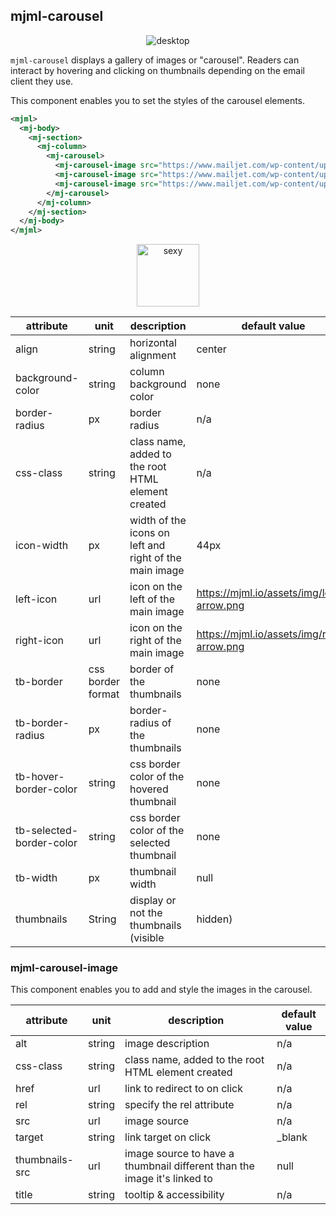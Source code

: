 ## mjml-carousel

<p align="center">
  <img src="http://i.imgur.com/wHqIzgd.gif" alt="desktop" />
</p>

`mjml-carousel` displays a gallery of images or "carousel". Readers can interact by hovering and clicking on thumbnails depending on the email client they use.

This component enables you to set the styles of the carousel elements.

```xml
<mjml>
  <mj-body>
    <mj-section>
      <mj-column>
        <mj-carousel>
          <mj-carousel-image src="https://www.mailjet.com/wp-content/uploads/2016/11/ecommerce-guide.jpg" />
          <mj-carousel-image src="https://www.mailjet.com/wp-content/uploads/2016/09/3@1x.png" />
          <mj-carousel-image src="https://www.mailjet.com/wp-content/uploads/2016/09/1@1x.png" />
        </mj-carousel>
      </mj-column>
    </mj-section>
  </mj-body>
</mjml>
```

<p align="center">
  <a href="https://mjml.io/try-it-live/components/carousel">
    <img width="100px" src="https://mjml.io/assets/img/svg/TRYITLIVE.svg" alt="sexy" />
  </a>
</p>


attribute | unit | description | default value
----------|------|-------------|---------------
align | string | horizontal alignment | center
background-color | string | column background color | none
border-radius | px | border radius | n/a
css-class | string | class name, added to the root HTML element created | n/a
icon-width | px | width of the icons on left and right of the main image | 44px
left-icon | url | icon on the left of the main image | https://mjml.io/assets/img/left-arrow.png
right-icon | url | icon on the right of the main image | https://mjml.io/assets/img/right-arrow.png
tb-border | css border format | border of the thumbnails | none
tb-border-radius | px | border-radius of the thumbnails | none
tb-hover-border-color | string | css border color of the hovered thumbnail | none
tb-selected-border-color | string | css border color of the selected thumbnail | none
tb-width | px | thumbnail width | null
thumbnails | String | display or not the thumbnails (visible | hidden)

### mjml-carousel-image

This component enables you to add and style the images in the carousel.

attribute | unit | description | default value
----------|------|-------------|---------------
alt | string | image description | n/a
css-class | string | class name, added to the root HTML element created | n/a
href | url | link to redirect to on click | n/a
rel | string | specify the rel attribute | n/a
src | url | image source | n/a
target | string | link target on click | \_blank
thumbnails-src | url | image source to have a thumbnail different than the image it's linked to | null
title | string | tooltip & accessibility | n/a

